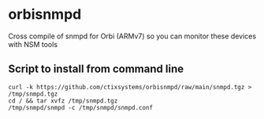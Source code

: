 # orbisnmpd
Cross compile of snmpd for Orbi (ARMv7) so you can monitor these devices with NSM tools

## Script to install from command line
```
curl -k https://github.com/ctixsystems/orbisnmpd/raw/main/snmpd.tgz > /tmp/snmpd.tgz
cd / && tar xvfz /tmp/snmpd.tgz
/tmp/snmpd/snmpd -c /tmp/snmpd/snmpd.conf
```
